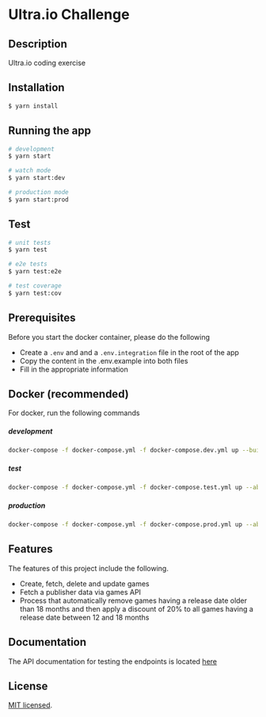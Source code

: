 # Ultra.io Challenge

## Description

Ultra.io coding exercise
## Installation

```bash
$ yarn install
```

## Running the app

```bash
# development
$ yarn start

# watch mode
$ yarn start:dev

# production mode
$ yarn start:prod
```

## Test

```bash
# unit tests
$ yarn test

# e2e tests
$ yarn test:e2e

# test coverage
$ yarn test:cov
```

## Prerequisites
Before you start the docker container, please do the following
- Create a `.env` and and a `.env.integration` file in the root of the app
- Copy the content in the .env.example into both files
- Fill in the appropriate information

## Docker (recommended)
For docker, run the following commands
##### development
```bash
docker-compose -f docker-compose.yml -f docker-compose.dev.yml up --build -d
```
##### test
```bash
docker-compose -f docker-compose.yml -f docker-compose.test.yml up --abort-on-container-exit --exit-code-from test
```
##### production
```bash
docker-compose -f docker-compose.yml -f docker-compose.prod.yml up --abort-on-container-exit
```

## Features
The features of this project include the following.

- Create, fetch, delete and update games
- Fetch a publisher data via games API
- Process that automatically remove games having a release date older than 18
  months and then apply a discount of 20% to all games having a release date between 12 and 18 months

## Documentation
The API documentation for testing the endpoints is located <a href="https://documenter.getpostman.com/view/9548350/UzBjso6p">here</a>

## License

[MIT licensed](LICENSE).
